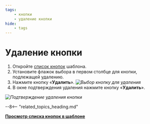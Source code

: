 ```yaml
---
tags:
    - кнопки
    - удаление кнопки
hide:
    - tags
---
```


# Удаление кнопки

1. Откройте [список кнопок](button_list_view.md) шаблона.
2. Установите флажок выбора в первом столбце для кнопки, подлежащей удалению.
3. Нажмите кнопку «**Удалить**».
*![Выбор кнопку для удаления](button_delete_button.png)*
4. В окне подтверждения удаления нажмите кнопку «**Удалить**».

*![Подтверждение удаления кнопки](button_delete_confirmation.png)*

--8<-- "related_topics_heading.md"

**[Просмотр списка кнопок в шаблоне](button_list_view.md)**
